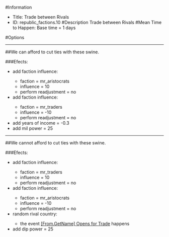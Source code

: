#Information
 - Title: Trade between Rivals
 - ID: republic_factions.10
#Description
Trade between Rivals
#Mean Time to Happen:
Base time = 1 days

#Options

___
##We can afford to cut ties with these swine.

###Efects:<ul><li>add faction influence:</li><ul><li>faction = mr_aristocrats</li><li>influence = 10</li><li>perform readjustment = no</li></ul><li>add faction influence:</li><ul><li>faction = mr_traders</li><li>influence = -10</li><li>perform readjustment = no</li></ul><li>add years of income = -0.3</li><li>add mil power = 25</li></ul>

___
##We cannot afford to cut ties with these swine.

###Efects:<ul><li>add faction influence:</li><ul><li>faction = mr_traders</li><li>influence = 10</li><li>perform readjustment = no</li></ul><li>add faction influence:</li><ul><li>faction = mr_aristocrats</li><li>influence = -10</li><li>perform readjustment = no</li></ul><li>random rival country:</li><ul><li>the event [[From.GetName] Opens for Trade](../events/from_getname_opens_for_trade.md) happens</li></ul><li>add dip power = 25</li></ul>
